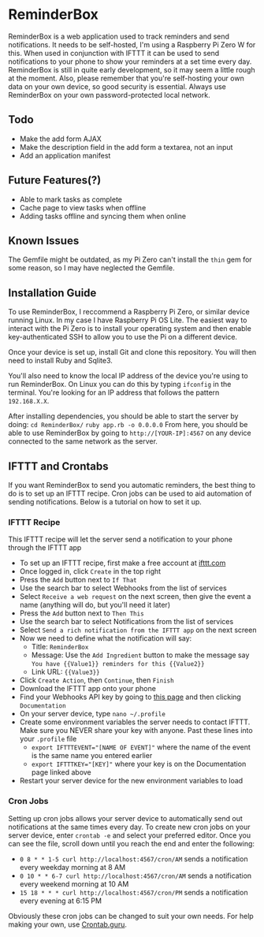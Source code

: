 # ReminderBox
ReminderBox is a web application used to track reminders and send notifications. It needs to be self-hosted, I'm using a Raspberry Pi Zero W for this. When used in conjunction with IFTTT it can be used to send notifications to your phone to show your reminders at a set time every day. ReminderBox is still in quite early development, so it may seem a little rough at the moment. Also, please remember that you're self-hosting your own data on your own device, so good security is essential. Always use ReminderBox on your own password-protected local network.

## Todo
- Make the add form AJAX
- Make the description field in the add form a textarea, not an input
- Add an application manifest

## Future Features(?)
- Able to mark tasks as complete
- Cache page to view tasks when offline
- Adding tasks offline and syncing them when online

## Known Issues
The Gemfile might be outdated, as my Pi Zero can't install the `thin` gem for some reason, so I may have neglected the Gemfile.

## Installation Guide
To use ReminderBox, I reccommend a Raspberry Pi Zero, or similar device running Linux. In my case I have Raspberry Pi OS Lite. The easiest way to interact with the Pi Zero is to install your operating system and then enable key-authenticated SSH to allow you to use the Pi on a different device.

Once your device is set up, install Git and clone this repository. You will then need to install Ruby and Sqlite3.

You'll also need to know the local IP address of the device you're using to run ReminderBox. On Linux you can do this by typing `ifconfig` in the terminal. You're looking for an IP address that follows the pattern `192.168.X.X`.

After installing dependencies, you should be able to start the server by doing:
`cd ReminderBox/`
`ruby app.rb -o 0.0.0.0`
From here, you should be able to use ReminderBox by going to `http://[YOUR-IP]:4567` on any device connected to the same network as the server.

## IFTTT and Crontabs
If you want ReminderBox to send you automatic reminders, the best thing to do is to set up an IFTTT recipe. Cron jobs can be used to aid automation of sending notifications. Below is a tutorial on how to set it up.

### IFTTT Recipe
This IFTTT recipe will let the server send a notification to your phone through the IFTTT app

- To set up an IFTTT recipe, first make a free account at [ifttt.com](https://ifttt.com)
- Once logged in, click `Create` in the top right
- Press the `Add` button next to `If That`
- Use the search bar to select Webhooks from the list of services
- Select `Receive a web request` on the next screen, then give the event a name (anything will do, but you'll need it later)
- Press the `Add` button next to `Then This`
- Use the search bar to select Notifications from the list of services
- Select `Send a rich notification from the IFTTT app` on the next screen
- Now we need to define what the notification will say:
    - Title: `ReminderBox`
    - Message: Use the `Add Ingredient` button to make the message say `You have {{Value1}} reminders for this {{Value2}}`
    - Link URL: `{{Value3}}`
- Click `Create Action`, then `Continue`, then `Finish`
- Download the IFTTT app onto your phone
- Find your Webhooks API key by going to [this page](https://ifttt.com/maker_webhooks) and then clicking `Documentation`
- On your server device, type `nano ~/.profile`
- Create some environment variables the server needs to contact IFTTT. Make sure you NEVER share your key with anyone. Past these lines into your `.profile` file
    - `export IFTTTEVENT="[NAME OF EVENT]"` where the name of the event is the same name you entered earlier
    - `export IFTTTKEY="[KEY]"` where your key is on the Documentation page linked above
- Restart your server device for the new environment variables to load

### Cron Jobs
Setting up cron jobs allows your server device to automatically send out notifications at the same times every day.
To create new cron jobs on your server device, enter `crontab -e` and select your preferred editor. Once you can see the file, scroll down until you reach the end and enter the following:

- `0 8 * * 1-5 curl http://localhost:4567/cron/AM` sends a notification every weekday morning at 8 AM
- `0 10 * * 6-7 curl http://localhost:4567/cron/AM` sends a notification every weekend morning at 10 AM
- `15 18 * * * curl http://localhost:4567/cron/PM` sends a notification every evening at 6:15 PM

Obviously these cron jobs can be changed to suit your own needs. For help making your own, use [Crontab.guru](https://crontab.guru/).
